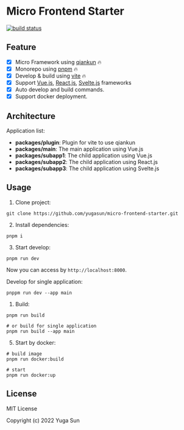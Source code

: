 # Micro Frontend Starter

<a href="https://github.com/yugasun/micro-frontend-starter/actions/workflows/ci.yml"><img src="https://github.com/yugasun/micro-frontend-starter/actions/workflows/ci.yml/badge.svg?branch=main" alt="build status"></a>
<br/>

## Feature

-   [x] Micro Framework using [qiankun](https://qiankun.umijs.org/) 🔥
-   [x] Monorepo using [pnpm](https://pnpm.io/) 🔥
-   [x] Develop & build using [vite](https://vitejs.dev/) 🔥
-   [x] Support [Vue.js](https://vuejs.org/), [React.js](https://reactjs.org/), [Svelte.js](https://svelte.dev/) frameworks
-   [x] Auto develop and build commands.
-   [x] Support docker deployment.

## Architecture

Application list:

-   **packages/plugin**: Plugin for vite to use qiankun
-   **packages/main**: The main application using Vue.js
-   **packages/subapp1**: The child application using Vue.js
-   **packages/subapp2**: The child application using React.js
-   **packages/subapp3**: The child application using Svelte.js

## Usage

1. Clone project:

```shell
git clone https://github.com/yugasun/micro-frontend-starter.git
```

2. Install dependencies:

```shell
pnpm i
```

3. Start develop:

```shell
pnpm run dev
```

Now you can access by `http://localhost:8000`.

Develop for single application:

```shell
pnppm run dev --app main
```

1. Build:

```shell
pnpm run build

# or build for single application
pnpm run build --app main
```

5. Start by docker:

```shell
# build image
pnpm run docker:build

# start
pnpm run docker:up
```

## License

MIT License

Copyright (c) 2022 Yuga Sun
